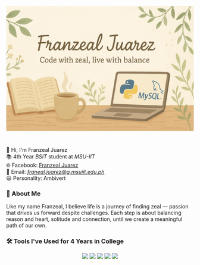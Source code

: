 <p align="center">
  <img src="banner.png" alt="Franzeal Juarez GitHub Banner" />
</p>
 
 #
 👋 Hi, I'm Franzeal Juarez  
📚 4th Year *BSIT* student at *MSU-IIT*  
🌐 Facebook: [Franzeal Juarez](https://www.facebook.com/FranzealJuarez)  
📧 Email: *franeal.juarez@g.msuiit.edu.ph*  
😃 Personality: Ambivert  

### 🌱 About Me  
Like my name Franzeal, I believe life is a journey of finding zeal — passion that drives us forward despite challenges. Each step is about balancing reason and heart, solitude and connection, until we create a meaningful path of our own.

### 🛠️ Tools I've Used for 4 Years in College  
<p align="center">
  <img src="https://img.shields.io/badge/Cisco-1BA0D7?style=for-the-badge&logo=cisco&logoColor=white" />
  <img src="https://img.shields.io/badge/MySQL-005C84?style=for-the-badge&logo=mysql&logoColor=white" />
  <img src="https://img.shields.io/badge/Python-3670A0?style=for-the-badge&logo=python&logoColor=ffdd54" />
  <img src="https://img.shields.io/badge/BlueJ-3A75B0?style=for-the-badge&logo=java&logoColor=white" />
  <img src="https://img.shields.io/badge/XAMPP-F37623?style=for-the-badge&logo=xampp&logoColor=white" />
</p><!---

### 📊 GitHub Stats  
<p align="center">
  <img src="https://github-readme-stats.vercel.app/api?username=YOUR_USERNAME&show_icons=true&theme=dark" alt="GitHub Stats" />
  <img src="https://github-readme-stats.vercel.app/api/top-langs/?username=YOUR_USERNAME&layout=compact&theme=dark" alt="Top Languages" />
</p>

✨ “Code with zeal, live with balance.”
